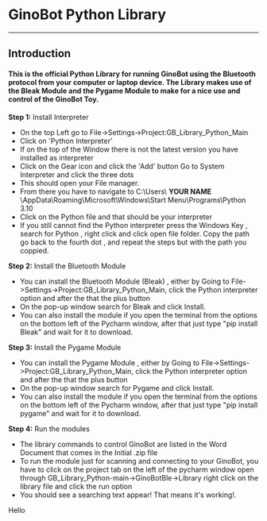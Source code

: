 # GinoBot Python Library

---
## Introduction
#### This is the official Python Library for running GinoBot using the Bluetooth protocol from your computer or laptop device. The Library makes use of the Bleak Module and the Pygame Module to make for a nice use and control of the GinoBot Toy.



**Step 1:**
Install Interpreter          
* On the top Left go to  File->Settings->Project:GB_Library_Python_Main   
* Click on 'Python Interpreter'  
* If on the top of the Window there is not the latest version you have installed as interpreter  
* Click on the Gear icon and click the 'Add' button Go to System Interpreter and click the three dots   
* This should open your File manager.  
* From there you have to navigate to C:\Users\ **YOUR NAME** \AppData\Roaming\Microsoft\Windows\Start Menu\Programs\Python 3.10   
* Click on the Python file and that should be your interpreter   
* If you still cannot find the Python interpreter press the Windows Key , search for Python , right click and click open file folder. Copy the path go back to the fourth dot , and repeat the steps but with the path you coppied.

**Step 2:** Install the Bluetooth Module  
* You can install the Bluetooth Module (Bleak) , either by Going to File->Settings->Project:GB_Library_Python_Main, click the Python interpreter option and after the that the plus button  
* On the pop-up window search for Bleak and click Install.
* You can also install the module if you open the terminal from the options on the bottom left of the Pycharm window, after that just type "pip install Bleak" and wait for it to download.

**Step 3:** Install the Pygame Module  
* You can install the Pygame Module , either by Going to File->Settings->Project:GB_Library_Python_Main, click the Python interpreter option and after the that the plus button  
* On the pop-up window search for Pygame and click Install.
* You can also install the module if you open the terminal from the options on the bottom left of the Pycharm window, after that just type "pip install pygame" and wait for it to download.

**Step 4:** Run the modules   
* The library commands to control GinoBot are listed in the Word Document that comes in the Initial .zip file   
* To run the module just for scanning and connecting to your GinoBot, you have to click on the project tab on the left of the pycharm window open through GB_Library_Python-main->GinoBotBle->Library right click on the library file and click the run option
* You should see a searching text appear! That means it's working!. 



Hello
